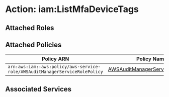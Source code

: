 # Action: iam:ListMfaDeviceTags

## Attached Roles

## Attached Policies

| Policy ARN | Policy Name |
|------------|-------------|
| `arn:aws:iam::aws:policy/aws-service-role/AWSAuditManagerServiceRolePolicy` | [AWSAuditManagerServiceRolePolicy](../policies.md#awsauditmanagerservicerolepolicy) |

## Associated Services

